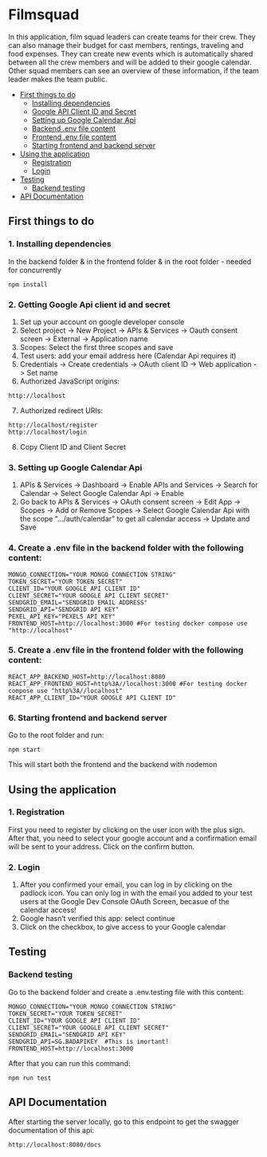 # Filmsquad
In this application, film squad leaders can create teams for their crew. They can also manage their budget for cast members, rentings, traveling and food expenses. They can create new events which is automatically shared between all the crew members and will be added to their google calendar. Other squad members can see an overview of these information, if the team leader makes the team public.

- [First things to do](#first-things-to-do)
  - [Installing dependencies](#1-installing-dependencies)
  - [Google API Client ID and Secret](#2-getting-google-api-client-id-and-secret)
  - [Setting up Google Calendar Api](#3-setting-up-google-calendar-api)
  - [Backend .env file content](#4-create-a-env-file-in-the-backend-folder-with-the-following-content)
  - [Frontend .env file content](#5-create-a-env-file-in-the-frontend-folder-with-the-following-content)
  - [Starting frontend and backend server](#6-starting-frontend-and-backend-server)
- [Using the application](#using-the-application)
  - [Registration](#1-registration)
  - [Login](#2-login)
- [Testing](#testing)
  - [Backend testing](#backend-testing)
- [API Documentation](#api-documentation)

## First things to do

### 1. Installing dependencies
In the backend folder & in the frontend folder & in the root folder - needed for concurrently
```console
npm install
```

### 2. Getting Google Api client id and secret
1. Set up your account on google developer console
2. Select project -> New Project -> APIs & Services -> Oauth consent screen -> External -> Application name
3. Scopes: Select the first three scopes and save 
4. Test users: add your email address here (Calendar Api requires it)
5. Credentials -> Create credentials -> OAuth client ID -> Web application -> Set name
6. Authorized JavaScript origins:
```console
http://localhost
```
7. Authorized redirect URIs:
```console
http://localhost/register
http://localhost/login
```
8. Copy Client ID and Client Secret

### 3. Setting up Google Calendar Api
1. APIs & Services -> Dashboard -> Enable APIs and Services -> Search for Calendar -> Select Google Calendar Api -> Enable
2. Go back to APIs & Services -> OAuth consent screen -> Edit App -> Scopes -> Add or Remove Scopes -> Select Google Calendar Api with the scope ".../auth/calendar" to get all calendar access -> Update and Save 

### 4. Create a .env file in the backend folder with the following content:
```env
MONGO_CONNECTION="YOUR MONGO CONNECTION STRING"
TOKEN_SECRET="YOUR TOKEN SECRET"
CLIENT_ID="YOUR GOOGLE API CLIENT ID"
CLIENT_SECRET="YOUR GOOGLE API CLIENT SECRET"
SENDGRID_EMAIL="SENDGRID EMAIL ADDRESS"
SENDGRID_API="SENDGRID API KEY"
PEXEL_API_KEY="PEXELS API KEY"
FRONTEND_HOST=http://localhost:3000 #For testing docker compose use "http://localhost"
```

### 5. Create a .env file in the frontend folder with the following content:
```env
REACT_APP_BACKEND_HOST=http://localhost:8080
REACT_APP_FRONTEND_HOST=http%3A//localhost:3000 #For testing docker compose use "http%3A//localhost"
REACT_APP_CLIENT_ID="YOUR GOOGLE API CLIENT ID"
```

### 6. Starting frontend and backend server
Go to the root folder and run:
```console
npm start
```
This will start both the frontend and the backend with nodemon

## Using the application

### 1. Registration
First you need to register by clicking on the user icon with the plus sign. After that, you need to select your google account and a confirmation email will be sent to your address. Click on the confirm button.

### 2. Login
1. After you confirmed your email, you can log in by clicking on the padlock icon. You can only log in with the email you added to your test users at the Google Dev Console OAuth Screen, becasue of the calendar access!
2. Google hasn’t verified this app: select continue
3. Click on the checkbox, to give access to your Google calendar

## Testing

### Backend testing
Go to the backend folder and create a .env.testing file with this content:
```env
MONGO_CONNECTION="YOUR MONGO CONNECTION STRING"
TOKEN_SECRET="YOUR TOKEN SECRET"
CLIENT_ID="YOUR GOOGLE API CLIENT ID"
CLIENT_SECRET="YOUR GOOGLE API CLIENT SECRET"
SENDGRID_EMAIL="SENDGRID API KEY"
SENDGRID_API=SG.BADAPIKEY  #This is imortant!
FRONTEND_HOST=http://localhost:3000
```
After that you can run this command:
```console
npm run test
```
## API Documentation
After starting the server locally, go to this endpoint to get the swagger documentation of this api:
```console
http://localhost:8080/docs
```
